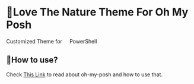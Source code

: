 # 🌿Love The Nature Theme For Oh My Posh



Customized Theme for <img alt="" src="https://gist.githubusercontent.com/Xainey/d5bde7d01dcbac51ac951810e94313aa/raw/6c858c46726541b48ddaaebab29c41c07a196394/PowerShell.svg" height="12"/> PowerShell

## 🤔How to use?

Check [This Link](https://ohmyposh.dev/docs/installation/windows) to read about oh-my-posh and how to use that.

